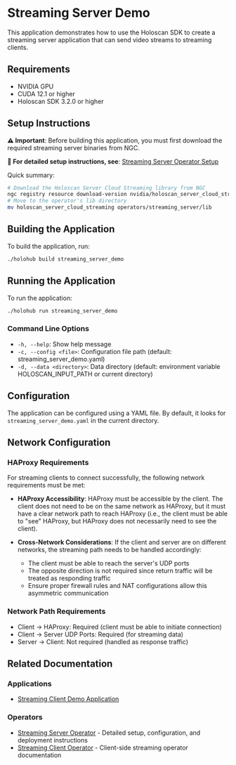 # Streaming Server Demo

This application demonstrates how to use the Holoscan SDK to create a streaming server application that can send video streams to streaming clients.

## Requirements

- NVIDIA GPU
- CUDA 12.1 or higher
- Holoscan SDK 3.2.0 or higher

## Setup Instructions

**⚠️ Important**: Before building this application, you must first download the required streaming server binaries from NGC.

**📖 For detailed setup instructions, see**: [Streaming Server Operator Setup](../../operators/streaming_server/README.md#building-the-operator)

Quick summary:
```bash
# Download the Holoscan Server Cloud Streaming library from NGC
ngc registry resource download-version nvidia/holoscan_server_cloud_streaming:0.1
# Move to the operator's lib directory
mv holoscan_server_cloud_streaming operators/streaming_server/lib
```

## Building the Application

To build the application, run:

```bash
./holohub build streaming_server_demo
```

## Running the Application

To run the application:

```bash
./holohub run streaming_server_demo
```

### Command Line Options

- `-h, --help`: Show help message
- `-c, --config <file>`: Configuration file path (default: streaming_server_demo.yaml)
- `-d, --data <directory>`: Data directory (default: environment variable HOLOSCAN_INPUT_PATH or current directory)

## Configuration

The application can be configured using a YAML file. By default, it looks for `streaming_server_demo.yaml` in the current directory.

## Network Configuration

### HAProxy Requirements

For streaming clients to connect successfully, the following network requirements must be met:

- **HAProxy Accessibility**: HAProxy must be accessible by the client. The client does not need to be on the same network as HAProxy, but it must have a clear network path to reach HAProxy (i.e., the client must be able to "see" HAProxy, but HAProxy does not necessarily need to see the client).

- **Cross-Network Considerations**: If the client and server are on different networks, the streaming path needs to be handled accordingly:
  - The client must be able to reach the server's UDP ports
  - The opposite direction is not required since return traffic will be treated as responding traffic
  - Ensure proper firewall rules and NAT configurations allow this asymmetric communication

### Network Path Requirements

- Client → HAProxy: Required (client must be able to initiate connection)
- Client → Server UDP Ports: Required (for streaming data)
- Server → Client: Not required (handled as response traffic)

## Related Documentation

### Applications
- [Streaming Client Demo Application](../streaming_client_demo/README.md)

### Operators
- [Streaming Server Operator](../../operators/streaming_server/README.md) - Detailed setup, configuration, and deployment instructions
- [Streaming Client Operator](../../operators/streaming_client/README.md) - Client-side streaming operator documentation 